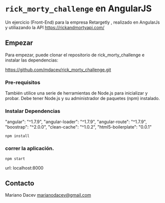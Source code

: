 # `rick_morty_challenge` en AngularJS

Un ejercicio (Front-End) para la empresa Retargetly , realizado en AngularJs y utiliazando la API https://rickandmortyapi.com/

## Empezar

Para empezar, puede clonar el repositorio de rick_morty_challenge e instalar las dependencias:

https://github.com/mdacev/rick_morty_challenge.git

### Pre-requisitos

También utilice una serie de herramientas de Node.js para inicializar y probar. Debe tener Node.js
y su administrador de paquetes (npm) instalado.


### Instalar Dependencias

"angular": "^1.7.9",
"angular-loader": "^1.7.9",
"angular-route": "^1.7.9",
"boostrap": "^2.0.0",
"clean-cache": "^1.0.2",
"html5-boilerplate": "0.0.1"

```
npm install
```

### correr la aplicación.

```
npm start
```

url:  localhost:8000

## Contacto

Mariano Dacev
marianodacev@gmail.com
